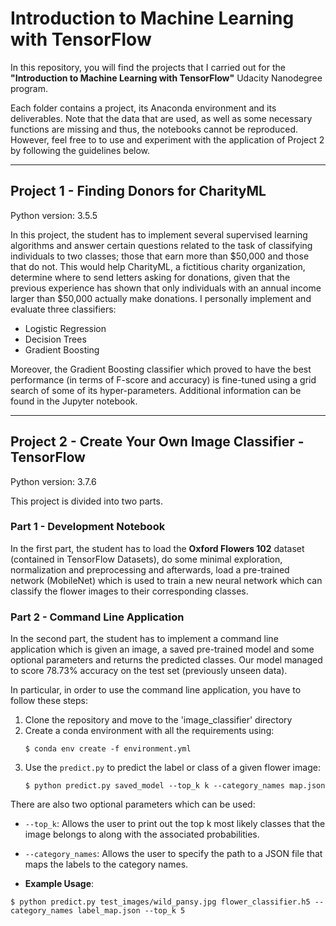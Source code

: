 # Introduction to Machine Learning with TensorFlow

In this repository, you will find the projects that I carried out for the __"Introduction to Machine Learning with TensorFlow"__ Udacity Nanodegree program.

Each folder contains a project, its Anaconda environment and its deliverables. Note that the data that are used, as well as some necessary functions are missing and thus, the notebooks cannot be reproduced. However, feel free to to use and experiment with the application of Project 2 by following the guidelines below.

---

## Project 1 - Finding Donors for CharityML

Python version: 3.5.5

In this project, the student has to implement several supervised learning algorithms and answer certain questions related to the task of classifying individuals to two classes; those that earn more than $50,000 and those that do not. This would help CharityML, a fictitious charity organization, determine where to send letters asking for donations, given that the previous experience has shown that only individuals with an annual income larger than $50,000 actually make donations. I personally implement and evaluate three classifiers: 

- Logistic Regression
- Decision Trees
- Gradient Boosting 

Moreover, the Gradient Boosting classifier which proved to have the best performance (in terms of F-score and accuracy) is fine-tuned using a grid search of some of its hyper-parameters. Additional information can be found in the Jupyter notebook.

---

## Project 2 - Create Your Own Image Classifier - TensorFlow

Python version: 3.7.6

This project is divided into two parts. 

### Part 1 - Development Notebook
In the first part, the student has to load the __Oxford Flowers 102__ dataset (contained in TensorFlow Datasets), do some minimal exploration, normalization and preprocessing and afterwards, load a pre-trained network (MobileNet) which is used to train a new neural network which can classify the flower images to their corresponding classes.

### Part 2 - Command Line Application
In the second part, the student has to implement a command line application which is given an image, a saved pre-trained model and some optional parameters and returns the predicted classes. Our model managed to score 78.73% accuracy on the test set (previously unseen data).

In particular, in order to use the command line application, you have to follow these steps:
1. Clone the repository and move to the 'image_classifier' directory
2. Create a conda environment with all the requirements using: 
   ```
   $ conda env create -f environment.yml
   ```
3. Use the ```predict.py``` to predict the label or class of a given flower image: 
   ```
   $ python predict.py saved_model --top_k k --category_names map.json 
   ```

There are also two optional parameters which can be used:
* ```--top_k```: Allows the user to print out the top k most likely classes that the image belongs to along with the associated probabilities.
* ```--category_names```: Allows the user to specify the path to a JSON file that maps the labels to the category names.

* __Example Usage__:

```$ python predict.py test_images/wild_pansy.jpg flower_classifier.h5 --category_names label_map.json --top_k 5```

